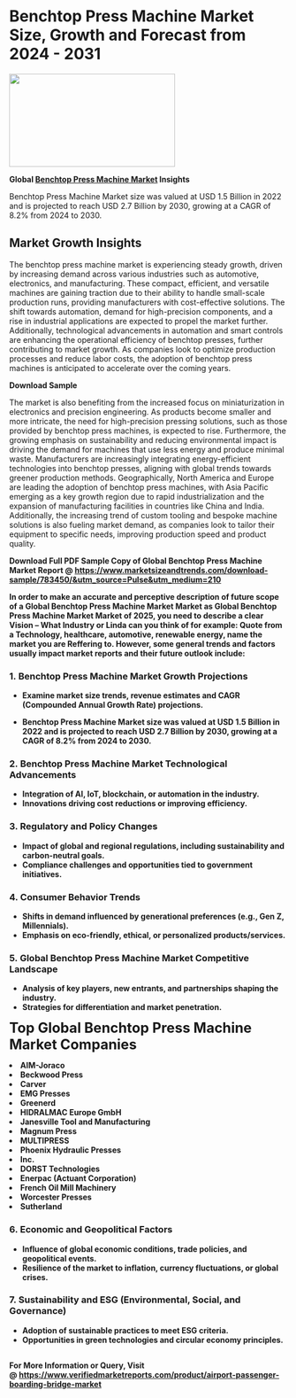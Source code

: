 <H1>Benchtop Press Machine Market Size, Growth and Forecast from 2024 - 2031</H1><img class="aligncenter size-medium wp-image-584254" src="https://thirdeyenews.in/wp-content/uploads/2024/09/Global-Market-Research-300x168.jpeg" alt="" width="300" height="168" /><p><strong>Global&nbsp;<a href="https://www.marketsizeandtrends.com/download-sample/783450/&amp;utm_source=Pulse&amp;utm_medium=210">Benchtop Press Machine Market</a> Insights</strong></p><p>Benchtop Press Machine Market size was valued at USD 1.5 Billion in 2022 and is projected to reach USD 2.7 Billion by 2030, growing at a CAGR of 8.2% from 2024 to 2030.</p><p><h2>Market Growth Insights</h2> <p>The benchtop press machine market is experiencing steady growth, driven by increasing demand across various industries such as automotive, electronics, and manufacturing. These compact, efficient, and versatile machines are gaining traction due to their ability to handle small-scale production runs, providing manufacturers with cost-effective solutions. The shift towards automation, demand for high-precision components, and a rise in industrial applications are expected to propel the market further. Additionally, technological advancements in automation and smart controls are enhancing the operational efficiency of benchtop presses, further contributing to market growth. As companies look to optimize production processes and reduce labor costs, the adoption of benchtop press machines is anticipated to accelerate over the coming years.</p> <p><strong>Download Sample</strong></p> <p>The market is also benefiting from the increased focus on miniaturization in electronics and precision engineering. As products become smaller and more intricate, the need for high-precision pressing solutions, such as those provided by benchtop press machines, is expected to rise. Furthermore, the growing emphasis on sustainability and reducing environmental impact is driving the demand for machines that use less energy and produce minimal waste. Manufacturers are increasingly integrating energy-efficient technologies into benchtop presses, aligning with global trends towards greener production methods. Geographically, North America and Europe are leading the adoption of benchtop press machines, with Asia Pacific emerging as a key growth region due to rapid industrialization and the expansion of manufacturing facilities in countries like China and India. Additionally, the increasing trend of custom tooling and bespoke machine solutions is also fueling market demand, as companies look to tailor their equipment to specific needs, improving production speed and product quality.</p> <p><strong></p><p><span class=""><strong>Download Full PDF Sample Copy of Global Benchtop Press Machine Market Report</strong> @ <a href="https://www.marketsizeandtrends.com/download-sample/783450/&amp;utm_source=Pulse&amp;utm_medium=210" target="_blank">https://www.marketsizeandtrends.com/download-sample/783450/&amp;utm_source=Pulse&amp;utm_medium=210</a></span></p><p>In order to make an accurate and perceptive description of future scope of a Global&nbsp;Benchtop Press Machine Market Market as Global&nbsp;Benchtop Press Machine Market Market of 2025, you need to describe a clear Vision &ndash; What Industry or Linda can you think of for example: Quote from a Technology, healthcare, automotive, renewable energy, name the market you are Reffering to. However, some general trends and factors usually impact market reports and their future outlook include:</p><h3>1.&nbsp;<strong>Benchtop Press Machine Market Growth Projections</strong></h3><ul><li>Examine market size trends, revenue estimates and CAGR (Compounded Annual Growth Rate) projections.</li><li><p>Benchtop Press Machine Market size was valued at USD 1.5 Billion in 2022 and is projected to reach USD 2.7 Billion by 2030, growing at a CAGR of 8.2% from 2024 to 2030.</p></li></ul><h3>2.&nbsp;<strong>Benchtop Press Machine Market Technological Advancements</strong></h3><ul><li>Integration of AI, IoT, blockchain, or automation in the industry.</li><li>Innovations driving cost reductions or improving efficiency.</li></ul><h3>3.&nbsp;<strong>Regulatory and Policy Changes</strong></h3><ul><li>Impact of global and regional regulations, including sustainability and carbon-neutral goals.</li><li>Compliance challenges and opportunities tied to government initiatives.</li></ul><h3>4.&nbsp;<strong>Consumer Behavior Trends</strong></h3><ul><li>Shifts in demand influenced by generational preferences (e.g., Gen Z, Millennials).</li><li>Emphasis on eco-friendly, ethical, or personalized products/services.</li></ul><h3>5.&nbsp;<strong>Global Benchtop Press Machine Market Competitive Landscape</strong></h3><ul><li>Analysis of key players, new entrants, and partnerships shaping the industry.</li><li>Strategies for differentiation and market penetration.</li></ul><p data-pm-slice="1 1 []"><span style="color: inherit; font-family: inherit; font-size: 25px;">Top Global Benchtop Press Machine Market Companies</span></p><div class="" data-test-id=""><p><li>AIM-Joraco</li><li> Beckwood Press</li><li> Carver</li><li> EMG Presses</li><li> Greenerd</li><li> HIDRALMAC Europe GmbH</li><li> Janesville Tool and Manufacturing</li><li> Magnum Press</li><li> MULTIPRESS</li><li> Phoenix Hydraulic Presses</li><li> Inc.</li><li> DORST Technologies</li><li> Enerpac (Actuant Corporation)</li><li> French Oil Mill Machinery</li><li> Worcester Presses</li><li> Sutherland</li></p></div><h3>6.&nbsp;<strong>Economic and Geopolitical Factors</strong></h3><ul><li>Influence of global economic conditions, trade policies, and geopolitical events.</li><li>Resilience of the market to inflation, currency fluctuations, or global crises.</li></ul><h3>7.&nbsp;<strong>Sustainability and ESG (Environmental, Social, and Governance)</strong></h3><ul><li>Adoption of sustainable practices to meet ESG criteria.</li><li>Opportunities in green technologies and circular economy principles.</li></ul><h2><strong style="font-size: 14px;">For More Information or Query, Visit @&nbsp;</strong><a style="background-color: #ffffff; font-size: 14px;" href="https://www.marketsizeandtrends.com/report/benchtop-press-machine-market/" target="_blank">https://www.verifiedmarketreports.com/product/airport-passenger-boarding-bridge-market</a></h2>
